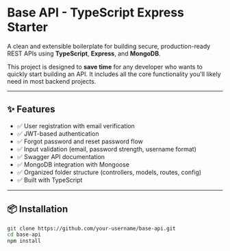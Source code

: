 # Base API - TypeScript Express Starter

A clean and extensible boilerplate for building secure, production-ready REST APIs using **TypeScript**, **Express**, and **MongoDB**.

This project is designed to **save time** for any developer who wants to quickly start building an API. It includes all the core functionality you'll likely need in most backend projects.

---

## ✨ Features

- ✅ User registration with email verification
- ✅ JWT-based authentication
- ✅ Forgot password and reset password flow
- ✅ Input validation (email, password strength, username format)
- ✅ Swagger API documentation
- ✅ MongoDB integration with Mongoose
- ✅ Organized folder structure (controllers, models, routes, config)
- ✅ Built with TypeScript

---

## 📦 Installation

```bash
git clone https://github.com/your-username/base-api.git
cd base-api
npm install